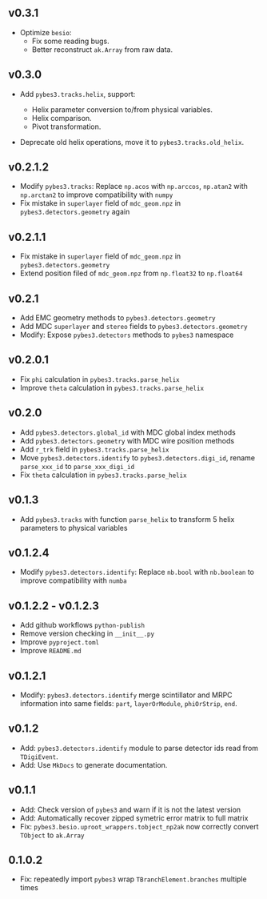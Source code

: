 ## v0.3.1

* Optimize `besio`:
  * Fix some reading bugs.
  * Better reconstruct `ak.Array` from raw data.

## v0.3.0

* Add `pybes3.tracks.helix`, support:

  - Helix parameter conversion to/from physical variables.
  - Helix comparison.
  - Pivot transformation.
* Deprecate old helix operations, move it to `pybes3.tracks.old_helix`.

## v0.2.1.2

* Modify `pybes3.tracks`: Replace `np.acos` with `np.arccos`, `np.atan2` with `np.arctan2` to improve compatibility with `numpy`
* Fix mistake in `superlayer` field of `mdc_geom.npz` in `pybes3.detectors.geometry` again

## v0.2.1.1

* Fix mistake in `superlayer` field of `mdc_geom.npz` in `pybes3.detectors.geometry`
* Extend position filed of `mdc_geom.npz` from `np.float32` to `np.float64`

## v0.2.1

* Add EMC geometry methods to `pybes3.detectors.geometry`
* Add MDC `superlayer` and `stereo` fields to `pybes3.detectors.geometry`
* Modify: Expose `pybes3.detectors` methods to `pybes3` namespace

## v0.2.0.1

* Fix `phi` calculation in `pybes3.tracks.parse_helix`
* Improve `theta` calculation in `pybes3.tracks.parse_helix`

## v0.2.0

* Add `pybes3.detectors.global_id` with MDC global index methods
* Add `pybes3.detectors.geometry` with MDC wire position methods
* Add `r_trk` field in `pybes3.tracks.parse_helix`
* Move `pybes3.detectors.identify` to `pybes3.detectors.digi_id`, rename `parse_xxx_id` to `parse_xxx_digi_id`
* Fix `theta` calculation in `pybes3.tracks.parse_helix`

## v0.1.3

* Add `pybes3.tracks` with function `parse_helix` to transform 5 helix parameters to physical variables

## v0.1.2.4

* Modify `pybes3.detectors.identify`: Replace `nb.bool` with `nb.boolean` to improve compatibility with `numba`

## v0.1.2.2 - v0.1.2.3

* Add github workflows `python-publish`
* Remove version checking in `__init__.py`
* Improve `pyproject.toml`
* Improve `README.md`

## v0.1.2.1

* Modify: `pybes3.detectors.identify` merge scintillator and MRPC information into same fields: `part`, `layerOrModule`, `phiOrStrip`, `end`.

## v0.1.2

* Add: `pybes3.detectors.identify` module to parse detector ids read from `TDigiEvent`.
* Add: Use `MkDocs` to generate documentation.

## v0.1.1

* Add: Check version of `pybes3` and warn if it is not the latest version
* Add: Automatically recover zipped symetric error matrix to full matrix
* Fix: `pybes3.besio.uproot_wrappers.tobject_np2ak` now correctly convert `TObject` to `ak.Array`

## 0.1.0.2

* Fix: repeatedly import `pybes3` wrap `TBranchElement.branches` multiple times
